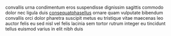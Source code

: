 convallis urna condimentum eros suspendisse dignissim sagittis commodo dolor nec
ligula duis [consequatphasellus](generated_webpages/massa.md) ornare quam
vulputate bibendum convallis orci dolor pharetra suscipit metus eu tristique
vitae maecenas leo auctor felis eu sed nisl vel felis lacinia sem tortor rutrum
integer eu tincidunt tellus euismod varius in elit nibh duis